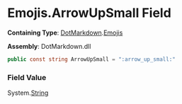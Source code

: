# Emojis\.ArrowUpSmall Field

**Containing Type**: [DotMarkdown](../../README.md)\.[Emojis](../README.md)

**Assembly**: DotMarkdown\.dll

```csharp
public const string ArrowUpSmall = ":arrow_up_small:"
```

### Field Value

System\.[String](https://docs.microsoft.com/en-us/dotnet/api/system.string)